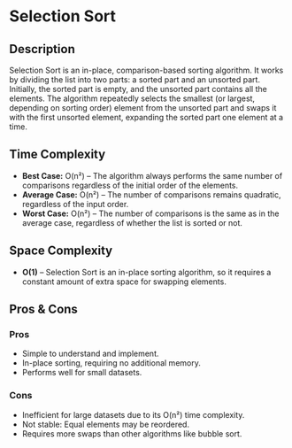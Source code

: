# Selection Sort

## Description

Selection Sort is an in-place, comparison-based sorting algorithm. It works by dividing the list into two parts: a sorted part and an unsorted part. Initially, the sorted part is empty, and the unsorted part contains all the elements. The algorithm repeatedly selects the smallest (or largest, depending on sorting order) element from the unsorted part and swaps it with the first unsorted element, expanding the sorted part one element at a time.

## Time Complexity

- **Best Case:** O(n²) – The algorithm always performs the same number of comparisons regardless of the initial order of the elements.
- **Average Case:** O(n²) – The number of comparisons remains quadratic, regardless of the input order.
- **Worst Case:** O(n²) – The number of comparisons is the same as in the average case, regardless of whether the list is sorted or not.

## Space Complexity

- **O(1)** – Selection Sort is an in-place sorting algorithm, so it requires a constant amount of extra space for swapping elements.

## Pros & Cons

### Pros

- Simple to understand and implement.
- In-place sorting, requiring no additional memory.
- Performs well for small datasets.

### Cons

- Inefficient for large datasets due to its O(n²) time complexity.
- Not stable: Equal elements may be reordered.
- Requires more swaps than other algorithms like bubble sort.
